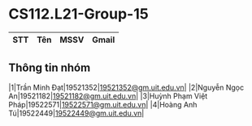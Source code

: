 # CS112.L21-Group-15
|**STT**|**Tên**|**MSSV**|**Gmail**|
|:---|:---|:---|:---|
## Thông tin nhóm
|1|Trần Minh Đạt|19521352|19521352@gm.uit.edu.vn|
|2|Nguyễn Ngọc An|19521182|19521182@gm.uit.edu.vn|
|3|Huỳnh Phạm Việt Pháp|19522571|19522571@gm.uit.edu.vn|
|4|Hoàng Anh Tú|19522449|19522449@gm.uit.edu.vn|
